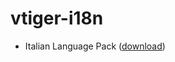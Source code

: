 # vtiger-i18n

 - Italian Language Pack ([download](https://javanile.github.io/vtiger-i18n/packages/LanguagePack-Italian-it_it.zip))
 


